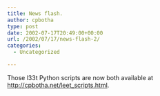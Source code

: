 ```yaml
---
title: News flash.
author: cpbotha
type: post
date: 2002-07-17T20:49:00+00:00
url: /2002/07/17/news-flash-2/
categories:
  - Uncategorized

---
```

Those l33t Python scripts are now both available at <http://cpbotha.net/leet_scripts.html>.
